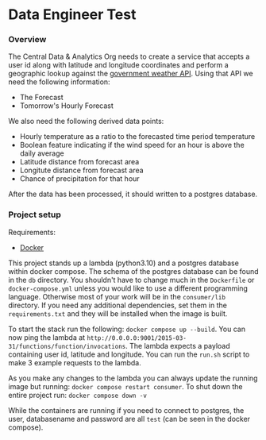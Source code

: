 # Data Engineer Test

### Overview
The Central Data & Analytics Org needs to create a service that accepts a user id along with latitude and longitude coordinates and perform a geographic lookup against the [government weather API](https://www.weather.gov/documentation/services-web-api). Using that API we need the following information:
* The Forecast
* Tomorrow's Hourly Forecast

We also need the following derived data points:
* Hourly temperature as a ratio to the forecasted time period temperature
* Boolean feature indicating if the wind speed for an hour is above the daily average
* Latitude distance from forecast area
* Longitute distance from forecast area
* Chance of precipitation for that hour

After the data has been processed, it should written to a postgres database.

### Project setup
Requirements:
* [Docker](https://www.docker.com/)

This project stands up a lambda (python3.10) and a postgres database within docker compose. The schema of the postgres database can be found in the `db` directory. You shouldn't have to change much in the `Dockerfile` or `docker-compose.yml` unless you would like to use a different programming language. Otherwise most of your work will be in the `consumer/lib` directory. If you need any additional dependencies, set them in the `requirements.txt` and they will be installed when the image is built.

To start the stack run the following: `docker compose up --build`. You can now ping the lambda at `http://0.0.0.0:9001/2015-03-31/functions/function/invocations`. The lambda expects a payload containing user id, latitude and longitude. You can run the `run.sh` script to make 3 example requests to the lambda.

As you make any changes to the lambda you can always update the running image but running: `docker compose restart consumer`. To shut down the entire project run: `docker compose down -v`

While the containers are running if you need to connect to postgres, the user, databasename and password are all `test` (can be seen in the docker compose).
